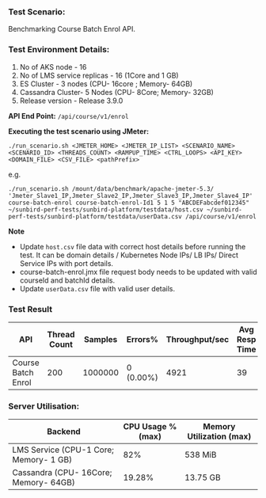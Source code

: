 ### Test Scenario:

Benchmarking Course Batch Enrol API.


### Test Environment Details:
1.  No of AKS node - 16
2.  No of LMS service replicas - 16 (1Core and  1 GB)
3.  ES Cluster - 3 nodes (CPU- 16core ; Memory- 64GB)
4.  Cassandra Cluster- 5 Nodes (CPU- 8Core; Memory- 32GB)
5.  Release version - Release 3.9.0


**API End Point:** 
`/api/course/v1/enrol`


**Executing the test scenario using JMeter:**

```./run_scenario.sh <JMETER_HOME> <JMETER_IP_LIST> <SCENARIO_NAME> <SCENARIO_ID> <THREADS_COUNT> <RAMPUP_TIME> <CTRL_LOOPS> <API_KEY> <DOMAIN_FILE> <CSV_FILE> <pathPrefix>```

e.g.

```./run_scenario.sh /mount/data/benchmark/apache-jmeter-5.3/ 'Jmeter_Slave1_IP,Jmeter_Slave2_IP,Jmeter_Slave3_IP,Jmeter_Slave4_IP' course-batch-enrol course-batch-enrol-Id1 5 1 5 "ABCDEFabcdef012345" ~/sunbird-perf-tests/sunbird-platform/testdata/host.csv ~/sunbird-perf-tests/sunbird-platform/testdata/userData.csv /api/course/v1/enrol```


**Note**
- Update `host.csv` file data with correct host details before running the test. It can be domain details / Kubernetes Node IPs/ LB IPs/ Direct Service IPs with port details.
- course-batch-enrol.jmx file request body needs to be updated with valid courseId and batchId details.
- Update `userData.csv` file with valid user details. 


### Test Result

| API                 | Thread Count  | Samples  | Errors%   | Throughput/sec  |Avg Resp Time|  95th pct | 99th pct |
| ------------------- | ------------- | -------- | --------- | --------------- |-------------|-----------|----------|
| Course Batch Enrol  | 200           | 1000000  | 0 (0.00%) | 4921          |       39    |    75   |   83   |


### Server Utilisation:
| Backend          | CPU Usage %(max) | Memory Utilization (max) |
| ------------- | ------------- |------------- |
|LMS Service (CPU-1 Core; Memory- 1 GB)  |82% |538 MiB  |
|Cassandra (CPU- 16Core; Memory- 64GB)| 19.28% |13.75 GB |
